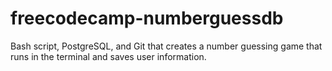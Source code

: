 # freecodecamp-numberguessdb
Bash script, PostgreSQL, and Git that creates a number guessing game that runs in the terminal and saves user information.
